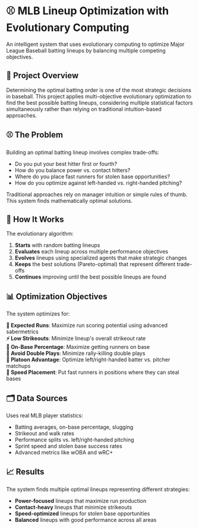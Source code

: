 # ⚾ MLB Lineup Optimization with Evolutionary Computing

An intelligent system that uses evolutionary computing to optimize Major League Baseball batting lineups by balancing multiple competing objectives.

## 🎯 Project Overview

Determining the optimal batting order is one of the most strategic decisions in baseball. This project applies multi-objective evolutionary optimization to find the best possible batting lineups, considering multiple statistical factors simultaneously rather than relying on traditional intuition-based approaches.

## ⚾ The Problem

Building an optimal batting lineup involves complex trade-offs:

- Do you put your best hitter first or fourth?
- How do you balance power vs. contact hitters?
- Where do you place fast runners for stolen base opportunities?
- How do you optimize against left-handed vs. right-handed pitching?

Traditional approaches rely on manager intuition or simple rules of thumb. This system finds mathematically optimal solutions.

## 🧬 How It Works

The evolutionary algorithm:

1. **Starts** with random batting lineups
2. **Evaluates** each lineup across multiple performance objectives
3. **Evolves** lineups using specialized agents that make strategic changes
4. **Keeps** the best solutions (Pareto-optimal) that represent different trade-offs
5. **Continues** improving until the best possible lineups are found

## 📊 Optimization Objectives

The system optimizes for:

**🏃 Expected Runs**: Maximize run scoring potential using advanced sabermetrics  
**⚡ Low Strikeouts**: Minimize lineup's overall strikeout rate  
**👥 On-Base Percentage**: Maximize getting runners on base  
**🚫 Avoid Double Plays**: Minimize rally-killing double plays  
**🤝 Platoon Advantage**: Optimize left/right-handed batter vs. pitcher matchups  
**💨 Speed Placement**: Put fast runners in positions where they can steal bases

## 🗂️ Data Sources

Uses real MLB player statistics:

- Batting averages, on-base percentage, slugging
- Strikeout and walk rates
- Performance splits vs. left/right-handed pitching
- Sprint speed and stolen base success rates
- Advanced metrics like wOBA and wRC+

## 📈 Results

The system finds multiple optimal lineups representing different strategies:

- **Power-focused** lineups that maximize run production
- **Contact-heavy** lineups that minimize strikeouts
- **Speed-optimized** lineups for stolen base opportunities
- **Balanced** lineups with good performance across all areas